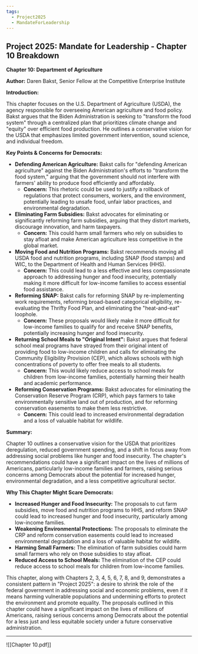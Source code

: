```yaml
---
tags:
  - Project2025
  - MandateForLeadership
---
```

## Project 2025: Mandate for Leadership - Chapter 10 Breakdown

**Chapter 10: Department of Agriculture**

**Author:** Daren Bakst, Senior Fellow at the Competitive Enterprise Institute

**Introduction:**

This chapter focuses on the U.S. Department of Agriculture (USDA), the agency responsible for overseeing American agriculture and food policy. Bakst argues that the Biden Administration is seeking to "transform the food system" through a centralized plan that prioritizes climate change and "equity" over efficient food production. He outlines a conservative vision for the USDA that emphasizes limited government intervention, sound science, and individual freedom.

**Key Points & Concerns for Democrats:**

* **Defending American Agriculture:** Bakst calls for "defending American agriculture" against the Biden Administration's efforts to "transform the food system," arguing that the government should not interfere with farmers' ability to produce food efficiently and affordably.
    * **Concern:** This rhetoric could be used to justify a rollback of regulations that protect consumers, workers, and the environment, potentially leading to unsafe food, unfair labor practices, and environmental degradation.
* **Eliminating Farm Subsidies:** Bakst advocates for eliminating or significantly reforming farm subsidies, arguing that they distort markets, discourage innovation, and harm taxpayers.
    * **Concern:** This could harm small farmers who rely on subsidies to stay afloat and make American agriculture less competitive in the global market.
* **Moving Food and Nutrition Programs:** Bakst recommends moving all USDA food and nutrition programs, including SNAP (food stamps) and WIC, to the Department of Health and Human Services (HHS).
    * **Concern:** This could lead to a less effective and less compassionate approach to addressing hunger and food insecurity, potentially making it more difficult for low-income families to access essential food assistance.
* **Reforming SNAP:** Bakst calls for reforming SNAP by re-implementing work requirements, reforming broad-based categorical eligibility, re-evaluating the Thrifty Food Plan, and eliminating the "heat-and-eat" loophole.
    * **Concern:** These proposals would likely make it more difficult for low-income families to qualify for and receive SNAP benefits, potentially increasing hunger and food insecurity.
* **Returning School Meals to "Original Intent":** Bakst argues that federal school meal programs have strayed from their original intent of providing food to low-income children and calls for eliminating the Community Eligibility Provision (CEP), which allows schools with high concentrations of poverty to offer free meals to all students.
    * **Concern:** This would likely reduce access to school meals for children from low-income families, potentially harming their health and academic performance.
* **Reforming Conservation Programs:** Bakst advocates for eliminating the Conservation Reserve Program (CRP), which pays farmers to take environmentally sensitive land out of production, and for reforming conservation easements to make them less restrictive.
    * **Concern:** This could lead to increased environmental degradation and a loss of valuable habitat for wildlife.

**Summary:**

Chapter 10 outlines a conservative vision for the USDA that prioritizes deregulation, reduced government spending, and a shift in focus away from addressing social problems like hunger and food insecurity. The chapter's recommendations could have a significant impact on the lives of millions of Americans, particularly low-income families and farmers, raising serious concerns among Democrats about the potential for increased hunger, environmental degradation, and a less competitive agricultural sector.

**Why This Chapter Might Scare Democrats:**

* **Increased Hunger and Food Insecurity:** The proposals to cut farm subsidies, move food and nutrition programs to HHS, and reform SNAP could lead to increased hunger and food insecurity, particularly among low-income families.
* **Weakening Environmental Protections:** The proposals to eliminate the CRP and reform conservation easements could lead to increased environmental degradation and a loss of valuable habitat for wildlife.
* **Harming Small Farmers:** The elimination of farm subsidies could harm small farmers who rely on those subsidies to stay afloat.
* **Reduced Access to School Meals:** The elimination of the CEP could reduce access to school meals for children from low-income families.

This chapter, along with Chapters 2, 3, 4, 5, 6, 7, 8, and 9, demonstrates a consistent pattern in "Project 2025": a desire to shrink the role of the federal government in addressing social and economic problems, even if it means harming vulnerable populations and undermining efforts to protect the environment and promote equality. The proposals outlined in this chapter could have a significant impact on the lives of millions of Americans, raising serious concerns among Democrats about the potential for a less just and less equitable society under a future conservative administration. 

----

![[Chapter 10.pdf]]
